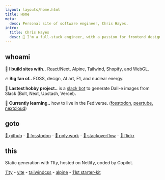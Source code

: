 ```yaml
---
layout: layouts/home.html
title: Home
meta:
  desc: Personal site of software engineer, Chris Hayes.
intro:
  title: Chris Hayes
  desc: 🌊 I'm a full-stack engineer, with a passion for frontend design
---
```


## <span class="text-fg inline-block py-1 px-2 bg-bg rounded-md">whoami</span>

🚧 **I build sites with..** React/Next, Alpine, Tailwind, Shopify, and WebGL.

🔥 **Big fan of..** FOSS, design, AI art, F1, and nuclear energy.

🔭 **Lastest hobby project..** is a [slack bot](https://dollybot.digitalsurgeons.com) to generate Dall-e images from Slack (Bolt, Next, Upstash, Vercel).

🌱 **Currently learning..** how to live in the Fediverse. ([fosstodon](https://fosstodon.org), [peertube](https://joinpeertube.org/), [nextcloud](https://nextcloud.com/))

## <span class="text-fg inline-block py-1 px-2 bg-bg rounded-md">goto</span>

[🐙 github](https://github.com/christopher-hayes) - [🐘 fosstodon](https://fosstodon.org/@chris_hayes) - [📄 poly.work](https://poly.work/chris-hayes) - [👨 stackoverflow](https://stackoverflow.com/users/2096769/chris-hayes) - [🤖 flickr](https://www.flickr.com/people/chris-hayes)

## <span class="text-fg inline-block py-1 px-2 bg-bg rounded-md">this</span>

Static generation with 11ty, hosted on Netlify, coded by Copilot.

[11ty](https://www.11ty.dev/) - [vite](https://vitejs.dev/) - [tailwindcss](https://tailwindcss.com/) - [alpine](https://github.com/alpinejs/alpine/) - [11st starter-kit](https://github.com/stefanfrede/11st-starter-kit/)
